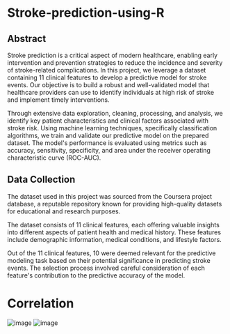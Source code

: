 # Stroke-prediction-using-R

## Abstract

Stroke prediction is a critical aspect of modern healthcare, enabling early intervention and prevention strategies to reduce the incidence and severity of stroke-related complications. In this project, we leverage a dataset containing 11 clinical features to develop a predictive model for stroke events. Our objective is to build a robust and well-validated model that healthcare providers can use to identify individuals at high risk of stroke and implement timely interventions.

Through extensive data exploration, cleaning, processing, and analysis, we identify key patient characteristics and clinical factors associated with stroke risk. Using machine learning techniques, specifically classification algorithms, we train and validate our predictive model on the prepared dataset. The model's performance is evaluated using metrics such as accuracy, sensitivity, specificity, and area under the receiver operating characteristic curve (ROC-AUC).

## Data Collection

The dataset used in this project was sourced from the Coursera project database, a reputable repository known for providing high-quality datasets for educational and research purposes.

The dataset consists of 11 clinical features, each offering valuable insights into different aspects of patient health and medical history. These features include demographic information, medical conditions, and lifestyle factors.

Out of the 11 clinical features, 10 were deemed relevant for the predictive modeling task based on their potential significance in predicting stroke events. The selection process involved careful consideration of each feature's contribution to the predictive accuracy of the model.

# Correlation

![image](https://github.com/user-attachments/assets/02f73ac0-7278-42c8-909a-38b1bfc81d84)
![image](https://github.com/user-attachments/assets/53e1b96b-9818-47fc-8ced-0fb409b4c33e)

